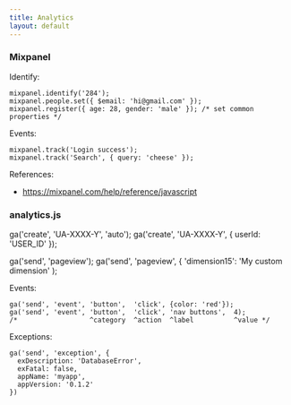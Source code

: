 ```yaml
---
title: Analytics
layout: default
---
```


### Mixpanel

Identify:

    mixpanel.identify('284');
    mixpanel.people.set({ $email: 'hi@gmail.com' });
    mixpanel.register({ age: 28, gender: 'male' }); /* set common properties */

Events:

    mixpanel.track('Login success');
    mixpanel.track('Search', { query: 'cheese' });

References:

 * https://mixpanel.com/help/reference/javascript

### analytics.js

   ga('create', 'UA-XXXX-Y', 'auto');
   ga('create', 'UA-XXXX-Y', { userId: 'USER_ID' });

   ga('send', 'pageview');
   ga('send', 'pageview', { 'dimension15': 'My custom dimension' );

Events:

    ga('send', 'event', 'button',  'click', {color: 'red'});
    ga('send', 'event', 'button',  'click', 'nav buttons',  4);
    /*                  ^category  ^action  ^label          ^value */

Exceptions:

    ga('send', 'exception', {
      exDescription: 'DatabaseError',
      exFatal: false,
      appName: 'myapp',
      appVersion: '0.1.2'
    })
